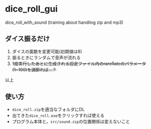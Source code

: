 # dice_roll_gui
dice_roll_with_sound (training about handling zip and mp3)

## ダイス振るだけ

1. ダイスの面数を変更可能(初期値は8)
1. 振るときにランダムで音声が流れる
1. ~~1度実行したあとに生成される設定ファイル内のrareRateのパラメータ(1~100)を調節れば...？~~

以上

## 使い方
- `dice_roll.zip`を適当なフォルダにDL
- 出てきた`dice_roll.exe`をクリックすれば使える
- プログラム本体と，`src/sound.zip`の位置関係は変えないこと
